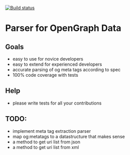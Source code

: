 [![Build status](https://travis-ci.org/ArnsboMedia/opengraph_parser.svg)](https://travis-ci.org/ArnsboMedia/opengraph_parser)

# Parser for OpenGraph Data

## Goals

 - easy to use for novice developers
 - easy to extend for experienced developers
 - accurate parsing of og meta tags according to spec
 - 100% code coverage with tests

## Help

 - please write tests for all your contributions


## TODO:

 - implement meta tag extraction parser
 - map og:metatags to a datastructure that makes sense
 - a method to get uri list from json
 - a method to get uri list from xml



